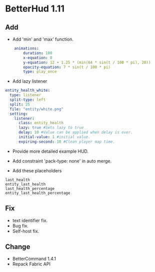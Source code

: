 # BetterHud 1.11

## Add
- Add 'min' and 'max' function.
```yaml
    animations:
        duration: 100
        x-equation: 0
        y-equation: 12 + 1.25 * (min(64 * sin(t / 100 * pi), 20))
        opacity-equation: 7 * sin(t / 100 * pi)
        type: play_once
```
- Add lazy listener
```yaml
entity_health_white:
  type: listener
  split-type: left
  split: 25
  file: "entity/white.png"
  setting:
    listener:
      class: entity_health
      lazy: true #Sets lazy to true
      delay: 10 #Value can be applied when delay is over.
      initial-value: 1 #initial value.
      expiring-second: 10 #Clean player map time.
```
- Provide more detailed example HUD.
- Add constraint 'pack-type: none' in auto merge.

- Add these placeholders
```
last_health
entity_last_health
last_health_percentage
entity_last_health_percentage
```

## Fix
- text identifier fix.
- Bug fix.
- Self-host fix.

## Change
- BetterCommand 1.4.1
- Repack Fabric API